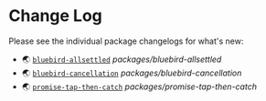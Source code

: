 # Change Log

Please see the individual package changelogs for what's new:

* 🌏 [`bluebird-allsettled`](./packages/bluebird-allsettled/CHANGELOG.md "packages/bluebird-allsettled") *packages/bluebird-allsettled*
* 🌏 [`bluebird-cancellation`](./packages/bluebird-cancellation/CHANGELOG.md "packages/bluebird-cancellation") *packages/bluebird-cancellation*
* 🌏 [`promise-tap-then-catch`](./packages/promise-tap-then-catch/CHANGELOG.md "packages/promise-tap-then-catch") *packages/promise-tap-then-catch*

